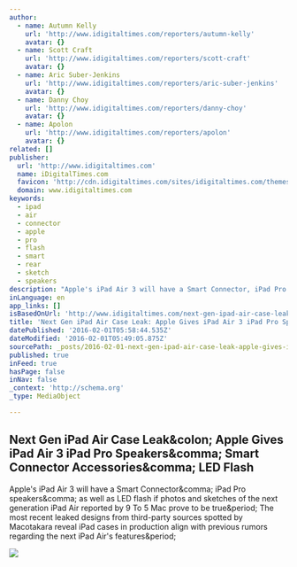 ```yaml
---
author:
  - name: Autumn Kelly
    url: 'http://www.idigitaltimes.com/reporters/autumn-kelly'
    avatar: {}
  - name: Scott Craft
    url: 'http://www.idigitaltimes.com/reporters/scott-craft'
    avatar: {}
  - name: Aric Suber-Jenkins
    url: 'http://www.idigitaltimes.com/reporters/aric-suber-jenkins'
    avatar: {}
  - name: Danny Choy
    url: 'http://www.idigitaltimes.com/reporters/danny-choy'
    avatar: {}
  - name: Apolon
    url: 'http://www.idigitaltimes.com/reporters/apolon'
    avatar: {}
related: []
publisher:
  url: 'http://www.idigitaltimes.com'
  name: iDigitalTimes.com
  favicon: 'http://cdn.idigitaltimes.com/sites/idigitaltimes.com/themes/idigitaltimes/favicon.ico'
  domain: www.idigitaltimes.com
keywords:
  - ipad
  - air
  - connector
  - apple
  - pro
  - flash
  - smart
  - rear
  - sketch
  - speakers
description: "Apple's iPad Air 3 will have a Smart Connector, iPad Pro speakers, as well as LED flash if photos and sketches of the next generation iPad Air reported by 9 To 5 Mac prove to be true. The most recent leaked designs from third-party sources spotted by Macotakara reveal iPad cases in production align with previous rumors regarding the next iPad Air's features."
inLanguage: en
app_links: []
isBasedOnUrl: 'http://www.idigitaltimes.com/next-gen-ipad-air-case-leak-apple-gives-ipad-air-3-ipad-pro-speakers-smart-connector-508424'
title: 'Next Gen iPad Air Case Leak: Apple Gives iPad Air 3 iPad Pro Speakers, Smart Connector Accessories, LED Flash'
datePublished: '2016-02-01T05:58:44.535Z'
dateModified: '2016-02-01T05:49:05.875Z'
sourcePath: _posts/2016-02-01-next-gen-ipad-air-case-leak-apple-gives-ipad-air-3-ipad-pro.md
published: true
inFeed: true
hasPage: false
inNav: false
_context: 'http://schema.org'
_type: MediaObject

---
```

<article style=""><h1>Next Gen iPad Air Case Leak&amp;colon; Apple Gives iPad Air 3 iPad Pro Speakers&amp;comma; Smart Connector Accessories&amp;comma; LED Flash</h1><p>Apple's iPad Air 3 will have a Smart Connector&amp;comma; iPad Pro speakers&amp;comma; as well as LED flash if photos and sketches of the next generation iPad Air reported by 9 To 5 Mac prove to be true&amp;period; The most recent leaked designs from third-party sources spotted by Macotakara reveal iPad cases in production align with previous rumors regarding the next iPad Air's features&amp;period;</p><img src="http://cdn.idigitaltimes.com/sites/idigitaltimes.com/files/2016/01/31/reutersipadair2.jpg" /></article>
